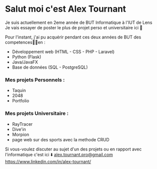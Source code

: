 # Salut moi c'est Alex Tournant
Je suis actuellement en 2eme année de BUT Informatique à l'IUT de Lens 
Je vais essayer de poster le plus de projet perso et universitaire ici 👀

Pour l'instant, j'ai pu acquérir pendant ces deux années de BUT des competences🧑‍💻en :  
- Développement web (HTML - CSS - PHP - Laravel)  
- Python (Flask)  
- Java/JavaFX  
- Base de données (SQL - PostgreSQL)

### Mes projets Personnels :
- Taquin
- 2048
- Portfolio
### Mes projets Universitaire :
- RayTracer
- Dive'in
- Morpion
- page web sur des sports avec la methode CRUD

Si vous-voulez discuter au sujet d'un des projets ou en rapport avec l'informatique c'est ici ⬇️
alex.tournant.pro@gmail.com
https://www.linkedin.com/in/alex-tournant/
